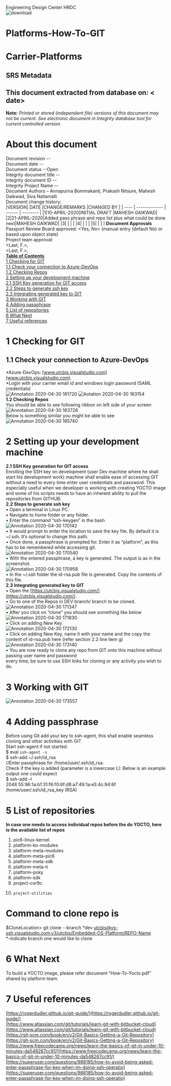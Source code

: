 Engineering Design Center HRDC  
![download](https://user-images.githubusercontent.com/64484410/80700386-44910300-8afb-11ea-814f-7086cd3d3822.png)
 # **Platforms-How-To-GIT**
# **Carrier-Platforms**
## SRS Metadata
## This document extracted from database on: < date>
 
 **Note:**  _Printed or stored (independent file) versions of this document may not be current. See electronic document in Integrity database tool for current controlled version._
# **About this document**
Document revision --  
Document date --  
Document status --Open  
Integrity document title --  
Integrity document ID --  
Integrity Project Name --  
Document Authors – Annapurna Bommakanti, Prakash Nitsure, Mahesh Gaikwad, Siva Nallamalli  
Document change history:  
|VERSION|  DATE      |CHANGE/REMARKS |CHANGED BY    | 
| ---- | ------------- | ------ | -------- |
|1|10-APRIL-2020|INITIAL DRAFT  |MAHESH GAIKWAD| 
|2|21-APRIL-2020|Added pass phrase and repo list plus what could be done next|MAHESH GAIKWAD|
|3|             |                                                            |              |
|4|             |                                                            |              |
|5|             |                                                            |              |
              **Document Approvals**      
Passport Review Board approved: <Yes, No> (manual entry (default No) or based upon object state)  
Project team approval:  
<Last, F.>, <date>  
<Last, F.>, <date>  
 [**Table of Contents**]()  
   [1	Checking for GIT]()  
    [1.1	Check your connection to Azure-DevOps]()            
    [1.2	Checking Repos]()  
 [2	Setting up your development machine]()  
    [2.1	SSH Key generation for GIT access]()      
    [2.2	Steps to generate ssh key]()  
    [2.3	Integrating generated key to GIT	]()    
 [3	Working with GIT	]()  
 [4	Adding passphrase	]()    
 [5	List of repositories	]()    
 [6	What Next]()  
 [7	Useful references]()  	
  # 1	Checking for GIT  
  ## 1.1	Check your connection to Azure-DevOps  
   *Azure-DevOps: [www.utcbis.visualstudio.com](www.utcbis.visualstudio.com)  
   *Login with your carrier email id and windows login password (SAML credentials)  
 ![Annotation 2020-04-30 161720](https://user-images.githubusercontent.com/64484410/80702141-37c1de80-8afe-11ea-9f9a-e96d97b0090d.png)    ![Aotation 2020-04-30 163154](https://user-images.githubusercontent.com/64484410/80703397-545f1600-8b00-11ea-8fbd-558d2946be86.png)   
   **1.2	Checking Repos**  
   You should be able to see following ribbon on left side of your screen  
![Annotation 2020-04-30 163726](https://user-images.githubusercontent.com/64484410/80703763-04cd1a00-8b01-11ea-8d4b-db8c79112070.png)    
   Below is something similar you might be able to see  
![Annotation 2020-04-30 165740](https://user-images.githubusercontent.com/64484410/80705360-eae10680-8b03-11ea-836b-6b3d9c1ac1fd.png)  
   # 2	Setting up your development machine
   **2.1	SSH Key generation for GIT access**  
Enrolling the SSH key on development (user Dev machine where he shall start his development work) machine shall enable ease of accessing   GIT without a need to every time enter user credentials and password. This especially useful when we developer is working with   creating YOCTO image and some of his scripts needs to have an inherent ability to pull the repositories from GITHUB.  
   **2.2	Steps to generate ssh key**  
    •	Open a terminal in Linux PC.  
    •	Navigate to home folder or any folder.  
    •	Enter the command “ssh-keygen” in the bash  
![Annotation 2020-04-30 170142](https://user-images.githubusercontent.com/64484410/80705676-72c71080-8b04-11ea-86a6-1c74f202e3fa.png)  
    •	It would prompt to enter the location to save the key file. By default it is ~/.ssh. It’s optional to change this path.  
    •	Once done, a passphrase is prompted for. Enter it as “platform”, as this has to be remembered while accessing git.  
![Annotation 2020-04-30 170540](https://user-images.githubusercontent.com/64484410/80705947-0bf62700-8b05-11ea-9303-dd2a80157771.png)  
    •	With the entered passphrase, a key is generated. The output is as in the screenshot.  
![Annotation 2020-04-30 170958](https://user-images.githubusercontent.com/64484410/80706207-8d4db980-8b05-11ea-9d78-7c4312657d91.png)  
    •	In the ~/.ssh folder the id-rsa.pub file is generated. Copy the contents of this file.  
   **2.3	Integrating generated key to GIT**  
    •	Open the [https://utcbis.visualstudio.com/](https://utcbis.visualstudio.com/).   
    •	Go to one of the Repos in DEV branch/ branch to be cloned.  
![Annotation 2020-04-30 171347](https://user-images.githubusercontent.com/64484410/80706630-3bf1fa00-8b06-11ea-84b5-355153cec5c1.png)  
    •	After you click on “clone” you should see something like below  
![Annotation 2020-04-30 171830](https://user-images.githubusercontent.com/64484410/80706927-c63a5e00-8b06-11ea-8d82-863bad644c5e.png)  
    •	Click on adding New Key  
![Annotation 2020-04-30 172130](https://user-images.githubusercontent.com/64484410/80707205-3812a780-8b07-11ea-845f-7a6b40e36403.png)  
    •	Click on adding New Key, name it with your name and the copy the content of id-rsa.pub here (refer section 2.2 line item g)  
![Annotation 2020-04-30 173140](https://user-images.githubusercontent.com/64484410/80708010-8eccb100-8b08-11ea-958e-503ff64512c2.png)  
    •	You are now ready to clone any repo from GIT onto this machine without passing user name and password   
      every time, be sure to use SSH links for cloning or any activity you wish to do.   
# 3	Working with GIT
![Annotation 2020-04-30 173557](https://user-images.githubusercontent.com/64484410/80708392-35b14d00-8b09-11ea-9d20-ab36dddcf960.png)  

# 4	Adding passphrase
Before using Git add your key to ssh-agent, this shall enable seamless cloning and other activities with GIT   
Start ssh-agent if not started:   
$ eval `ssh-agent -s`  
$ ssh-add ~/.ssh/id_rsa   
//Enter passphrase for /home/user/.ssh/id_rsa:  
Check if the key is added (parameter is a lowercase L): Below is an example output one could expect  
$ ssh-add –l   
2048 55:96:1a:b1:31:f6:f0:6f:d8:a7:49:1a:e5:4c:94:6f  
/home/user/.ssh/id_rsa_key (RSA)   
 # 5	List of repositories
**In case one needs to access individual repos before the do YOCTO, here is the available list of repos**  
1.	pic6-linux-kernel  
2.	platform-ko-modules  
3.	platform-meta-modules  
4.	platform-meta-pic6  
5.	platform-meta-sdk  
6.	platform-meta-ti  
7.	platform-poky  
8.	platform-sdk  
9.	project-cor9c  
10.     project-utilities  

# Command to clone repo is 
$CloneLocation> git clone --branch *dev [utcbis@vs-ssh.visualstudio.com:v3/utcbis/Embedded-OS-Platform/REPO-Name]()  
										*-indicate branch one would like to clone  

# 6	What Next
To build a YOCTO image, please refer document “How-To-Yocto.pdf” shared by platform team.  
# 7	Useful references
[https://rogerdudler.github.io/git-guide/](https://rogerdudler.github.io/git-guide/)    
[https://www.atlassian.com/git/tutorials/learn-git-with-bitbucket-cloud](https://www.atlassian.com/git/tutorials/learn-git-with-bitbucket-cloud)  
[https://git-scm.com/book/en/v2/Git-Basics-Getting-a-Git-Repository](https://git-scm.com/book/en/v2/Git-Basics-Getting-a-Git-Repository)  [https://www.freecodecamp.org/news/learn-the-basics-of-git-in-under-10-minutes-da548267cc91/](https://www.freecodecamp.org/news/learn-the-basics-of-git-in-under-10-minutes-da548267cc91/)  
[https://superuser.com/questions/988185/how-to-avoid-being-asked-enter-passphrase-for-key-when-im-doing-ssh-operatio](https://superuser.com/questions/988185/how-to-avoid-being-asked-enter-passphrase-for-key-when-im-doing-ssh-operatio)  



        

   


